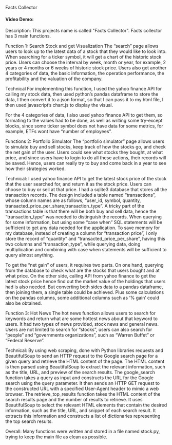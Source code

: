 Facts Collector
#### Video Demo:  <URL HERE>
Description:
This projects name is called "Facts Collector".
Facts collector has 3 main functions.

Function 1: Search Stock and get Visualization
The “search” page allows users to look up to the latest data of a stock that they would like to look into. When searching for a ticker symbol, it will get a chart of the historic stock price. Users can choose the interval by week, month or year, for example, 2 years or 4 months or 6 weeks of historic stock price. Users also get another 4 categories of data, the basic information, the operation performance, the profitability and the valuation of the company.

Technical
For implementing this function, I used the yahoo finance API for calling my stock data, then used python’s pandas dataframe to store the data, I then convert it to a json format, so that I can pass it to my html file, I then used javascript’s chart.js to display the visual.

For the 4 categories of data, I also used yahoo finance API to get them, so formating to the values had to be done, as well as writing some try-except blocks, since some ticker symbol does not have data for some metrics, for example, ETFs wont have “number of employees”.

Functions 2: Portfolio Simulator
The “portfolio simulator” page allows users to simulate buy and sell stocks, keep track of how the stocks go, and check the net gain of the user. Users could see what stocks they bought, at what price, and since users have to login to do all these actions, their records will  be saved. Hence, users can really try to buy and come back in a year to see how their strategies worked.

Technical:
I used yahoo finance API to get the latest stock price of the stock that the user searched for, and return it as the stock price. Users can choose to buy or sell at that price.
I had a sqlite3 database that stores all the transaction records. The design included a table named “transactions”, whose column names are as follows, “user_id, symbol, quantity, transacted_price_per_share,transaction_type”. A tricky part of the transactions table is that there will be both buy and sell data, hence the “transaction_type” was needed to distinguish the records. When querying for some information, but using some “case when” SQL statements will be sufficient to get any data needed for the application. To save memory for my database, instead of creating a column for “transaction price”, I only store the record of “quantity” and “transacted_price_per_share”, having this two columns and “transaction_type”, while querying data, doing multiplication and combining with case when statements will be sufficient to query almost anything.

To get the “net gain” of users, it requires two parts. On one hand, querying from the database to check what are the stocks that users bought and at what price. On the other side, calling API from yahoo finance to get the latest stock price hence find out the market value of the holdings that users had is also needed. But converting both sides data to a pandas dataframe, then joining them, a single table could be achieved. Plus some calculations on the pandas columns, some additional columns such as ‘% gain’ could also be obtained.


Function 3: Hot News
The hot news function allows users to search for keywords and return what are some hottest news about that keyword to users. It had two types of news provided, stock news and general news. Users are not limited to search for “stocks”, users can also search for “people” and “governments organizations”, such as “Warren Buffet” or “Federal Reserve”.

Technical:
By using web scraping, done with Python libraries requests and BeautifulSoup to send an HTTP request to the Google search page for a given query and retrieve the HTML content of the page. The HTML content is then parsed using BeautifulSoup to extract the relevant information, such as the title, URL, and preview of the search results.
The google_search function takes a query as input and constructs the URL for the Google search using the query parameter. It then sends an HTTP GET request to the constructed URL with a specified User-Agent header to mimic a web browser.
The retrieve_top_results function takes the HTML content of the search results page and the number of results to retrieve. It uses BeautifulSoup to select the relevant HTML elements that contain the desired information, such as the title, URL, and snippet of each search result. It extracts this information and constructs a list of dictionaries representing the top search results.


Overall:
Many functions were written and stored in a file named stock.py, trying to keep the main file as clean as possible.
